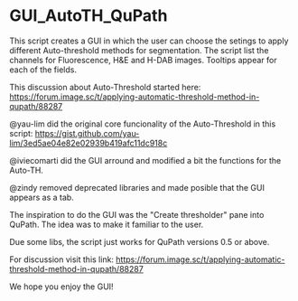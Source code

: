 # GUI_AutoTH_QuPath

This script creates a GUI in which the user can choose the setings to apply different Auto-threshold methods for segmentation.
The script list the channels for Fluorescence, H&E and H-DAB images. Tooltips appear for each of the fields.

This discussion about Auto-Threshold started here: https://forum.image.sc/t/applying-automatic-threshold-method-in-qupath/88287

@yau-lim did the original core funcionality of the Auto-Threshold in this script: https://gist.github.com/yau-lim/3ed5ae04e82e02939b419afc11dc918c


@iviecomarti did the GUI arround and modified a bit the functions for the Auto-TH.


@zindy removed deprecated libraries and made posible that the GUI appears as a tab.

The inspiration to do the GUI was the "Create thresholder" pane into QuPath. The idea was to make it familiar to the user. 

Due some libs, the script just works for QuPath versions 0.5 or above.

For discussion visit this link: https://forum.image.sc/t/applying-automatic-threshold-method-in-qupath/88287

We hope you enjoy the GUI!
